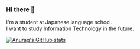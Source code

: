 ### Hi there 👋
 I'm a student at Japanese language school.  
 I want to study Information Technology in the future.

[![Anurag's GitHub stats](https://github-readme-stats.vercel.app/api?username=hungh2002)](https://github.com/anuraghazra/github-readme-stats)
